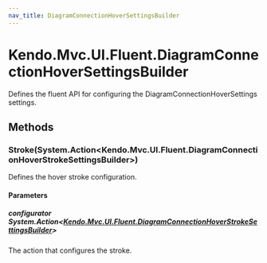 ```yaml
---
nav_title: DiagramConnectionHoverSettingsBuilder
---
```


# Kendo.Mvc.UI.Fluent.DiagramConnectionHoverSettingsBuilder
Defines the fluent API for configuring the DiagramConnectionHoverSettings settings.




## Methods


### Stroke(System.Action\<Kendo.Mvc.UI.Fluent.DiagramConnectionHoverStrokeSettingsBuilder\>)
Defines the hover stroke configuration.


#### Parameters

##### configurator System.Action<[Kendo.Mvc.UI.Fluent.DiagramConnectionHoverStrokeSettingsBuilder](/api/wrappers/aspnet-mvc/Kendo.Mvc.UI.Fluent/DiagramConnectionHoverStrokeSettingsBuilder)>
The action that configures the stroke.






